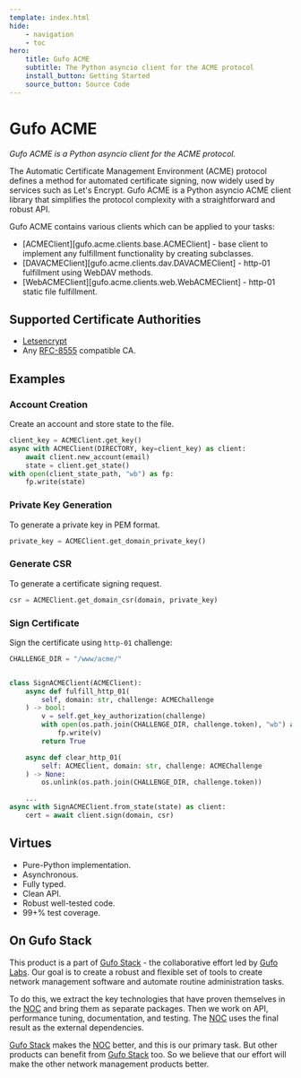 ```yaml
---
template: index.html
hide:
    - navigation
    - toc
hero:
    title: Gufo ACME
    subtitle: The Python asyncio client for the ACME protocol
    install_button: Getting Started
    source_button: Source Code
---
```

# Gufo ACME

*Gufo ACME is a Python asyncio client for the ACME protocol.*

The Automatic Certificate Management Environment (ACME) protocol defines a method
for automated certificate signing, now widely used by services
such as Let's Encrypt. Gufo ACME is a Python asyncio ACME client library that
simplifies the protocol complexity with a straightforward and robust API.

Gufo ACME contains various clients which can be applied to your tasks:

* [ACMEClient][gufo.acme.clients.base.ACMEClient] - base client to implement any fulfillment functionality
    by creating subclasses.
* [DAVACMEClient][gufo.acme.clients.dav.DAVACMEClient] - http-01 fulfillment using WebDAV methods.
* [WebACMEClient][gufo.acme.clients.web.WebACMEClient] - http-01 static file fulfillment.

## Supported Certificate Authorities

* [Letsencrypt](https://letsencrypt.org)
* Any [RFC-8555](https://tools.ietf.org/html/rfc8555) compatible CA.

## Examples

### Account Creation

Create an account and store state to the file.
``` python
client_key = ACMEClient.get_key()
async with ACMEClient(DIRECTORY, key=client_key) as client:
    await client.new_account(email)
    state = client.get_state()
with open(client_state_path, "wb") as fp:
    fp.write(state)
```

### Private Key Generation

To generate a private key in PEM format.
``` python
private_key = ACMEClient.get_domain_private_key()
```

### Generate CSR

To generate a certificate signing request.
``` python
csr = ACMEClient.get_domain_csr(domain, private_key)
```

### Sign Certificate

Sign the certificate using `http-01` challenge:

``` python
CHALLENGE_DIR = "/www/acme/"


class SignACMEClient(ACMEClient):
    async def fulfill_http_01(
        self, domain: str, challenge: ACMEChallenge
    ) -> bool:
        v = self.get_key_authorization(challenge)
        with open(os.path.join(CHALLENGE_DIR, challenge.token), "wb") as fp:
            fp.write(v)
        return True

    async def clear_http_01(
        self: ACMEClient, domain: str, challenge: ACMEChallenge
    ) -> None:
        os.unlink(os.path.join(CHALLENGE_DIR, challenge.token))

    ...
async with SignACMEClient.from_state(state) as client:
    cert = await client.sign(domain, csr)
```

## Virtues

* Pure-Python implementation.
* Asynchronous.
* Fully typed.
* Clean API.
* Robust well-tested code.
* 99+% test coverage.

## On Gufo Stack

This product is a part of [Gufo Stack][Gufo Stack] - the collaborative effort 
led by [Gufo Labs][Gufo Labs]. Our goal is to create a robust and flexible 
set of tools to create network management software and automate 
routine administration tasks.

To do this, we extract the key technologies that have proven themselves 
in the [NOC][NOC] and bring them as separate packages. Then we work on API,
performance tuning, documentation, and testing. The [NOC][NOC] uses the final result
as the external dependencies.

[Gufo Stack][Gufo Stack] makes the [NOC][NOC] better, and this is our primary task. But other products
can benefit from [Gufo Stack][Gufo Stack] too. So we believe that our effort will make 
the other network management products better.

[Gufo Labs]: https://gufolabs.com/
[Gufo Stack]: https://gufolabs.com/products/gufo-stack/
[NOC]: https://getnoc.com/